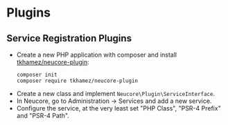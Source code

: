 # Plugins

## Service Registration Plugins

- Create a new PHP application with composer and install [tkhamez/neucore-plugin](https://github.com/tkhamez/neucore-plugin):
  ```shell script
  composer init
  composer require tkhamez/neucore-plugin
  ```
- Create a new class and implement `Neucore\Plugin\ServiceInterface`.
- In Neucore, go to Administration -> Services and add a new service.
- Configure the service, at the very least set "PHP Class", "PSR-4 Prefix" and "PSR-4 Path".
